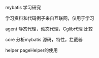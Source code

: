 mybatis 学习研究

学习资料和代码例子来自互联网，仅用于学习  

agent 静态代理，动态代理，Cglib代理 比较

core 分析mybatis 源码，特性，拦截器

helper pageHelper的使用
